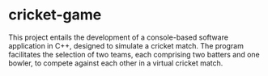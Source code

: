 # cricket-game
This project entails the development of a console-based software application in C++, designed to simulate a cricket match. The program facilitates the selection of two teams, each comprising two batters and one bowler, to compete against each other in a virtual cricket match. 
